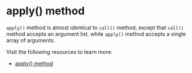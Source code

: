 # apply() method

`apply()` method is almost identical to `call()` method, except that `call()` method accepts an argument list, while `apply()` method accepts a single array of arguments.

Visit the following resources to learn more:

- [apply() method](https://developer.mozilla.org/en-US/docs/Web/JavaScript/Reference/Global_Objects/Function/apply)